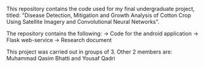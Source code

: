 This repository contains the code used for my final undergraduate project, titled: "Disease Detection, Mitigation and Growth Analysis of Cotton Crop Using Satellite Imagery
and Convolutional Neural Networks". 

The repository contains the following:
-> Code for the android application
-> Flask web-service
-> Research document

This project was carried out in groups of 3. Other 2 members are: Muhammad Qasim Bhatti and Yousaf Qadri
